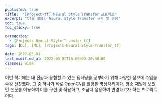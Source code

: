 ```yaml
---
published: true
title:  "[Project-tf] Neural Style Transfer 프로젝트"
excerpt: "tf를 활용한 Neural Style Transfer 구현 및 응용"
toc: true
toc_sticky: true

categories:
  - [Projects-Neural-Style-Transfer_tf]
tags: [DL], [ML], [Projects-Neural-Style-Transfer_tf]

date: 2022-05-01
last_modified_at: 2022-05-01T16:00:00-20:30:00
classes: wide
---
```


이번 학기에는 내 전공과 융합할 수 있는 딥러닝을 공부하기 위해 다양한 정보대 수업을 수강 신청했다. 그 중 하나가 바로 OpenCV를 활용한 영상처리이다.
평소 재밌게 보았던 논문을 이용하여 이를 구현 및 적용하고, 조금더 응용하여 변경하고자 하는 프로젝트이다.
